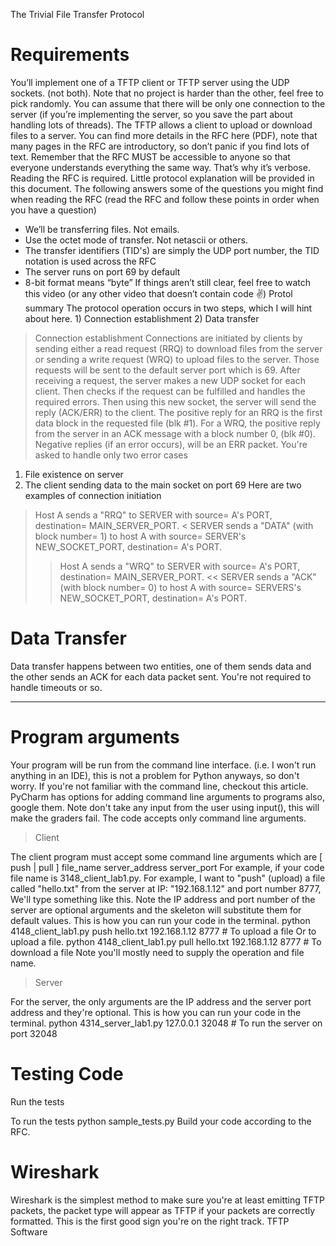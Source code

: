 The Trivial File Transfer Protocol

# Requirements

You’ll implement one of a TFTP client or TFTP server using the UDP sockets. (not both). Note that no project is harder than the other, feel free to pick randomly.
You can assume that there will be only one connection to the server (if you’re implementing the server, so you save the part about handling lots of threads).
The TFTP allows a client to upload or download files to a server. You can find more details in the RFC here (PDF), note that many pages in the RFC are introductory, so don’t panic if you find lots of text. Remember that the RFC MUST be accessible to anyone so that everyone understands everything the same way. That’s why it’s verbose. Reading the RFC is required. Little protocol explanation will be provided in this document.
The following answers some of the questions you might find when reading the RFC (read the RFC and follow these points in order when you have a question)
   * We’ll be transferring files. Not emails.
   * Use the octet mode of transfer. Not netascii or others.
   * The transfer identifiers (TID's) are simply the UDP port number, the TID notation is used across the RFC
   * The server runs on port 69 by default
   * 8-bit format means “byte”
If things aren’t still clear, feel free to watch this video (or any other video that doesn’t contain code ✌️)
Protol summary
The protocol operation occurs in two steps, which I will hint about here. 1) Connection establishment 2) Data transfer
> Connection establishment
Connections are initiated by clients by sending either a read request (RRQ) to download files from the server or sending a write request (WRQ) to upload files to the server. Those requests will be sent to the default server port which is 69.
After receiving a request, the server makes a new UDP socket for each client. Then checks if the request can be fulfilled and handles the required errors. Then using this new socket, the server will send the reply (ACK/ERR) to the client.
The positive reply for an RRQ is the first data block in the requested file (blk #1).
For a WRQ, the positive reply from the server in an ACK message with a block number 0, (blk #0).
Negative replies (if an error occurs), will be an ERR packet.
You're asked to handle only two error cases 
   1. File existence on server
   2. The client sending data to the main socket on port 69
Here are two examples of connection initiation
> Host  A  sends  a  "RRQ"  to  SERVER  with  source= A's PORT, destination= MAIN_SERVER_PORT.
< SERVER sends a "DATA" (with block number= 1) to host A with source= SERVER's NEW_SOCKET_PORT, destination= A's PORT.
>> Host A sends  a  "WRQ"  to  SERVER  with  source=  A's  PORT, destination= MAIN_SERVER_PORT.
<< SERVER  sends  a "ACK" (with block number= 0) to host A with source= SERVERS's NEW_SOCKET_PORT, destination= A's PORT.

# Data Transfer

Data transfer happens between two entities, one of them sends data and the other sends an ACK for each data packet sent. 
You're not required to handle timeouts or so.
________________
# Program arguments

Your program will be run from the command line interface. (i.e. I won't run anything in an IDE), this is not a problem for Python anyways, so don't worry.
If you're not familiar with the command line, checkout this article. 
PyCharm has options for adding command line arguments to programs also, google them.
Note don't take any input from the user using input(), this will make the graders fail. The code accepts only command line arguments.
> Client

The client program must accept some command line arguments which are [ push | pull ] file_name server_address server_port
For example, if your code file name is 3148_client_lab1.py.
For example, I want to "push" (upload) a file called "hello.txt" from the server at IP: "192.168.1.12" and port number 8777, We'll type something like this.
Note the IP address and port number of the server are optional arguments and the skeleton will substitute them for default values.
This is how you can run your code in the terminal.
python 4148_client_lab1.py push hello.txt 192.168.1.12 8777 # To upload a file
	Or to upload a file.
python 4148_client_lab1.py pull hello.txt 192.168.1.12 8777 # To download a file
	Note you'll mostly need to supply the operation and file name.
> Server

For the server, the only arguments are the IP address and the server port address and they're optional.
This is how you can run your code in the terminal.
python 4314_server_lab1.py 127.0.0.1 32048 # To run the server on port 32048

# Testing Code 

Run the tests

To run the tests python sample_tests.py
Build your code according to the RFC.

# Wireshark

Wireshark is the simplest method to make sure you're at least emitting TFTP packets, the packet type will appear as TFTP if your packets are correctly formatted. This is the first good sign you're on the right track.
TFTP Software
